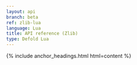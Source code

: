 ```yaml
---
layout: api
branch: beta
ref: zlib-lua
language: Lua
title: API reference (Zlib)
type: Defold Lua
---
```

{% include anchor_headings.html html=content %}